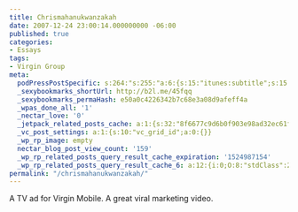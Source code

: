 ```yaml
---
title: Chrismahanukwanzakah
date: 2007-12-24 23:00:14.000000000 -06:00
published: true
categories:
- Essays
tags:
- Virgin Group
meta:
  podPressPostSpecific: s:264:"s:255:"a:6:{s:15:"itunes:subtitle";s:15:"##PostExcerpt##";s:14:"itunes:summary";s:15:"##PostExcerpt##";s:15:"itunes:keywords";s:17:"##WordPressCats##";s:13:"itunes:author";s:10:"##Global##";s:15:"itunes:explicit";s:7:"Default";s:12:"itunes:block";s:7:"Default";}";";
  _sexybookmarks_shortUrl: http://b2l.me/45fqq
  _sexybookmarks_permaHash: e50a0c4226342b7c68e3a08d9afeff4a
  _wpas_done_all: '1'
  _nectar_love: '0'
  _jetpack_related_posts_cache: a:1:{s:32:"8f6677c9d6b0f903e98ad32ec61f8deb";a:2:{s:7:"expires";i:1480690993;s:7:"payload";a:3:{i:0;a:1:{s:2:"id";i:742;}i:1;a:1:{s:2:"id";i:318;}i:2;a:1:{s:2:"id";i:182;}}}}
  _vc_post_settings: a:1:{s:10:"vc_grid_id";a:0:{}}
  _wp_rp_image: empty
  nectar_blog_post_view_count: '159'
  _wp_rp_related_posts_query_result_cache_expiration: '1524987154'
  _wp_rp_related_posts_query_result_cache_6: a:12:{i:0;O:8:"stdClass":2:{s:7:"post_id";s:4:"1117";s:5:"score";s:18:"38.250563244256455";}i:1;O:8:"stdClass":2:{s:7:"post_id";s:3:"742";s:5:"score";s:18:"38.250563244256455";}i:2;O:8:"stdClass":2:{s:7:"post_id";s:3:"318";s:5:"score";s:18:"38.250563244256455";}i:3;O:8:"stdClass":2:{s:7:"post_id";s:3:"284";s:5:"score";s:18:"38.250563244256455";}i:4;O:8:"stdClass":2:{s:7:"post_id";s:3:"261";s:5:"score";s:18:"38.250563244256455";}i:5;O:8:"stdClass":2:{s:7:"post_id";s:3:"319";s:5:"score";s:17:"37.28303602743189";}i:6;O:8:"stdClass":2:{s:7:"post_id";s:3:"874";s:5:"score";s:17:"35.85550309179759";}i:7;O:8:"stdClass":2:{s:7:"post_id";s:3:"327";s:5:"score";s:17:"35.85550309179759";}i:8;O:8:"stdClass":2:{s:7:"post_id";s:4:"1417";s:5:"score";s:18:"34.485898674930326";}i:9;O:8:"stdClass":2:{s:7:"post_id";s:4:"1309";s:5:"score";s:18:"34.485898674930326";}i:10;O:8:"stdClass":2:{s:7:"post_id";s:4:"1196";s:5:"score";s:18:"34.485898674930326";}i:11;O:8:"stdClass":2:{s:7:"post_id";s:4:"1178";s:5:"score";s:18:"34.485898674930326";}}
permalink: "/chrismahanukwanzakah/"
---
```

A TV ad for Virgin Mobile.  A great viral marketing video.

<object width="425" height="355"><param name="movie" value="http://www.youtube.com/v/73vcbde8Cb8&rel=1" /><param name="wmode" value="transparent" /><embed src="http://www.youtube.com/v/73vcbde8Cb8&rel=1" type="application/x-shockwave-flash" wmode="transparent" width="425" height="355" /></object></p>
